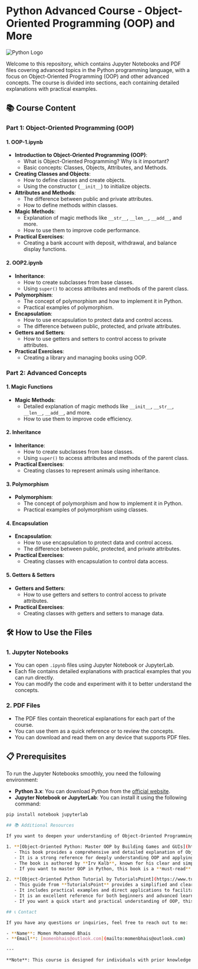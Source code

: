 # Python Advanced Course - Object-Oriented Programming (OOP) and More

![Python Logo](https://www.python.org/static/community_logos/python-logo.png)

Welcome to this repository, which contains Jupyter Notebooks and PDF files covering advanced topics in the Python programming language, with a focus on Object-Oriented Programming (OOP) and other advanced concepts. The course is divided into sections, each containing detailed explanations with practical examples.

## 📚 Course Content

### Part 1: Object-Oriented Programming (OOP)

#### 1. **OOP-1.ipynb**
   - **Introduction to Object-Oriented Programming (OOP)**:
     - What is Object-Oriented Programming? Why is it important?
     - Basic concepts: Classes, Objects, Attributes, and Methods.
   - **Creating Classes and Objects**:
     - How to define classes and create objects.
     - Using the constructor (`__init__`) to initialize objects.
   - **Attributes and Methods**:
     - The difference between public and private attributes.
     - How to define methods within classes.
   - **Magic Methods**:
     - Explanation of magic methods like `__str__`, `__len__`, `__add__`, and more.
     - How to use them to improve code performance.
   - **Practical Exercises**:
     - Creating a bank account with deposit, withdrawal, and balance display functions.

#### 2. **OOP2.ipynb**
   - **Inheritance**:
     - How to create subclasses from base classes.
     - Using `super()` to access attributes and methods of the parent class.
   - **Polymorphism**:
     - The concept of polymorphism and how to implement it in Python.
     - Practical examples of polymorphism.
   - **Encapsulation**:
     - How to use encapsulation to protect data and control access.
     - The difference between public, protected, and private attributes.
   - **Getters and Setters**:
     - How to use getters and setters to control access to private attributes.
   - **Practical Exercises**:
     - Creating a library and managing books using OOP.

### Part 2: Advanced Concepts

#### 1. **Magic Functions**
   - **Magic Methods**:
     - Detailed explanation of magic methods like `__init__`, `__str__`, `__len__`, `__add__`, and more.
     - How to use them to improve code efficiency.

#### 2. **Inheritance**
   - **Inheritance**:
     - How to create subclasses from base classes.
     - Using `super()` to access attributes and methods of the parent class.
   - **Practical Exercises**:
     - Creating classes to represent animals using inheritance.

#### 3. **Polymorphism**
   - **Polymorphism**:
     - The concept of polymorphism and how to implement it in Python.
     - Practical examples of polymorphism using classes.

#### 4. **Encapsulation**
   - **Encapsulation**:
     - How to use encapsulation to protect data and control access.
     - The difference between public, protected, and private attributes.
   - **Practical Exercises**:
     - Creating classes with encapsulation to control data access.

#### 5. **Getters & Setters**
   - **Getters and Setters**:
     - How to use getters and setters to control access to private attributes.
   - **Practical Exercises**:
     - Creating classes with getters and setters to manage data.

## 🛠️ How to Use the Files

### 1. **Jupyter Notebooks**
   - You can open `.ipynb` files using Jupyter Notebook or JupyterLab.
   - Each file contains detailed explanations with practical examples that you can run directly.
   - You can modify the code and experiment with it to better understand the concepts.

### 2. **PDF Files**
   - The PDF files contain theoretical explanations for each part of the course.
   - You can use them as a quick reference or to review the concepts.
   - You can download and read them on any device that supports PDF files.

## 📋 Prerequisites

To run the Jupyter Notebooks smoothly, you need the following environment:

- **Python 3.x**: You can download Python from the [official website](https://www.python.org/downloads/).
- **Jupyter Notebook or JupyterLab**: You can install it using the following command:

```bash
pip install notebook jupyterlab

## 📚 Additional Resources

If you want to deepen your understanding of Object-Oriented Programming (OOP) in Python, you can check out the following resources:

1. **[Object-Oriented Python: Master OOP by Building Games and GUIs](https://matematika-mipa.unsri.ac.id/wp-content/uploads/2022/05/Object-Oriented-Python-Master-OOP-by-Building-Games-and-GUIs-Irv-Kalb-z-lib.org_.pdf)**:
   - This book provides a comprehensive and detailed explanation of Object-Oriented Programming in Python, with practical examples through building games and graphical user interfaces (GUIs).
   - It is a strong reference for deeply understanding OOP and applying it in real-world projects.
   - The book is authored by **Irv Kalb**, known for his clear and simplified teaching methods.
   - If you want to master OOP in Python, this book is a **must-read** and an indispensable reference.

2. **[Object-Oriented Python Tutorial by TutorialsPoint](https://www.tutorialspoint.com/object_oriented_python/object_oriented_python_tutorial.pdf)**:
   - This guide from **TutorialsPoint** provides a simplified and clear explanation of Object-Oriented Programming in Python.
   - It includes practical examples and direct applications to facilitate understanding of basic and advanced OOP concepts.
   - It is an excellent reference for both beginners and advanced learners.
   - If you want a quick start and practical understanding of OOP, this guide is an ideal choice.

## 📞 Contact

If you have any questions or inquiries, feel free to reach out to me:

- **Name**: Momen Mohammed Bhais
- **Email**: [momenbhais@outlook.com](mailto:momenbhais@outlook.com)

---

**Note**: This course is designed for individuals with prior knowledge of Python basics. If you're new to Python, we recommend reviewing the fundamentals of the language before starting this course.
